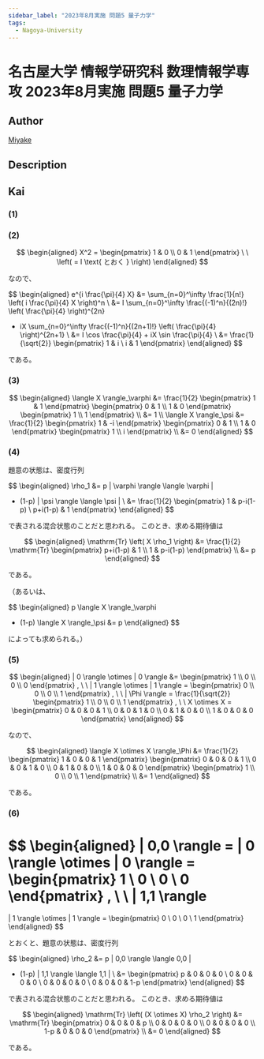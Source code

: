 ```yaml
---
sidebar_label: "2023年8月実施 問題5 量子力学"
tags:
  - Nagoya-University
---
```

# 名古屋大学 情報学研究科 数理情報学専攻 2023年8月実施 問題5 量子力学

## **Author**
[Miyake](https://miyake.github.io/exams/index.html)

## **Description**

## **Kai**
### (1)

### (2)

$$
  \begin{aligned}
  X^2 = \begin{pmatrix} 1 & 0 \\ 0 & 1 \end{pmatrix}
  \ \ \left( = I \text{ とおく } \right)
  \end{aligned}
$$

なので、

$$
  \begin{aligned}
  e^{i \frac{\pi}{4} X}
  &= \sum_{n=0}^\infty \frac{1}{n!} \left( i \frac{\pi}{4} X \right)^n
  \\
  &= I \sum_{n=0}^\infty \frac{(-1)^n}{(2n)!} \left( \frac{\pi}{4} \right)^{2n}
  + iX \sum_{n=0}^\infty \frac{(-1)^n}{(2n+1)!}
  \left( \frac{\pi}{4} \right)^{2n+1}
  \\
  &= I \cos \frac{\pi}{4} + iX \sin \frac{\pi}{4}
  \\
  &= \frac{1}{\sqrt{2}} \begin{pmatrix} 1 & i \\ i & 1 \end{pmatrix}
  \end{aligned}
$$

である。

### (3)

$$
  \begin{aligned}
  \langle X \rangle_\varphi
  &= \frac{1}{2}
  \begin{pmatrix} 1 & 1 \end{pmatrix}
  \begin{pmatrix} 0 & 1 \\ 1 & 0 \end{pmatrix}
  \begin{pmatrix} 1 \\ 1 \end{pmatrix}
  \\
  &= 1
  \\
  \langle X \rangle_\psi
  &= \frac{1}{2}
  \begin{pmatrix} 1 & -i \end{pmatrix}
  \begin{pmatrix} 0 & 1 \\ 1 & 0 \end{pmatrix}
  \begin{pmatrix} 1 \\ i \end{pmatrix}
  \\
  &= 0
  \end{aligned}
$$

### (4)
題意の状態は、密度行列

$$
  \begin{aligned}
  \rho_1
  &= p | \varphi \rangle \langle \varphi |
  + (1-p) | \psi \rangle \langle \psi |
  \\
  &= \frac{1}{2}
  \begin{pmatrix} 1 & p-i(1-p) \\ p+i(1-p) & 1 \end{pmatrix}
  \end{aligned}
$$

で表される混合状態のことだと思われる。
このとき、求める期待値は

$$
  \begin{aligned}
  \mathrm{Tr} \left( X \rho_1 \right)
  &= \frac{1}{2} \mathrm{Tr}
  \begin{pmatrix} p+i(1-p) & 1 \\ 1 & p-i(1-p) \end{pmatrix}
  \\
  &= p
  \end{aligned}
$$

である。

（あるいは、

$$
\begin{aligned}
p \langle X \rangle_\varphi
+ (1-p) \langle X \rangle_\psi
&= p
\end{aligned}
$$

によっても求められる。）

### (5)

$$
\begin{aligned}
| 0 \rangle \otimes | 0 \rangle
&= \begin{pmatrix} 1 \\ 0 \\ 0 \\ 0 \end{pmatrix}
, \ \ 
| 1 \rangle \otimes | 1 \rangle
= \begin{pmatrix} 0 \\ 0 \\ 0 \\ 1 \end{pmatrix}
, \ \ 
| \Phi \rangle
= \frac{1}{\sqrt{2}} \begin{pmatrix} 1 \\ 0 \\ 0 \\ 1 \end{pmatrix}
, \ \ 
X \otimes X
= \begin{pmatrix}
0 & 0 & 0 & 1 \\ 0 & 0 & 1 & 0 \\ 0 & 1 & 0 & 0 \\ 1 & 0 & 0 & 0
\end{pmatrix}
\end{aligned}
$$

なので、

$$
\begin{aligned}
\langle X \otimes X \rangle_\Phi
&= \frac{1}{2}
\begin{pmatrix} 1 & 0 & 0 & 1 \end{pmatrix}
\begin{pmatrix}
0 & 0 & 0 & 1 \\ 0 & 0 & 1 & 0 \\ 0 & 1 & 0 & 0 \\ 1 & 0 & 0 & 0
\end{pmatrix}
\begin{pmatrix} 1 \\ 0 \\ 0 \\ 1 \end{pmatrix}
\\
&= 1
\end{aligned}
$$

である。

### (6)

$$
\begin{aligned}
| 0,0 \rangle
= | 0 \rangle \otimes | 0 \rangle
= \begin{pmatrix} 1 \\ 0 \\ 0 \\ 0 \end{pmatrix}
, \ \ 
| 1,1 \rangle
=
| 1 \rangle \otimes | 1 \rangle
= \begin{pmatrix} 0 \\ 0 \\ 0 \\ 1 \end{pmatrix}
\end{aligned}
$$

とおくと、題意の状態は、密度行列

$$
\begin{aligned}
\rho_2
&= p | 0,0 \rangle \langle 0,0 |
+ (1-p) | 1,1 \rangle \langle 1,1 |
\\
&= \begin{pmatrix}
p & 0 & 0 & 0 \\ 0 & 0 & 0 & 0 \\ 0 & 0 & 0 & 0 \\ 0 & 0 & 0 & 1-p
\end{pmatrix}
\end{aligned}
$$

で表される混合状態のことだと思われる。
このとき、求める期待値は

$$
\begin{aligned}
\mathrm{Tr} \left( (X \otimes X) \rho_2 \right)
&= \mathrm{Tr}
\begin{pmatrix}
0 & 0 & 0 & p \\ 0 & 0 & 0 & 0 \\ 0 & 0 & 0 & 0 \\ 1-p & 0 & 0 & 0
\end{pmatrix}
\\
&= 0
\end{aligned}
$$

である。